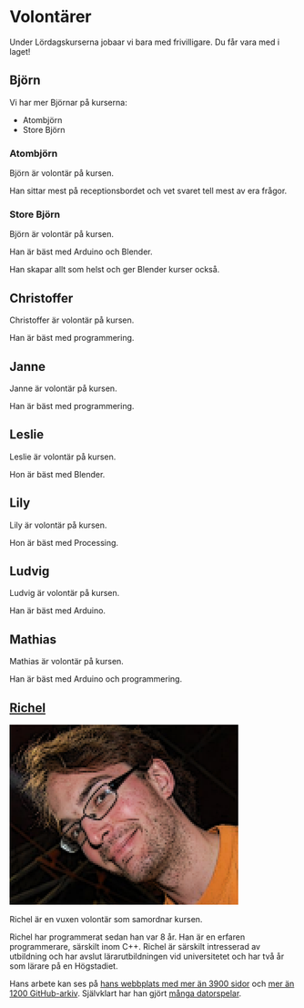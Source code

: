 # Volontärer

Under Lördagskurserna jobaar vi bara med frivilligare.
Du får vara med i laget!

## Björn

Vi har mer Björnar på kurserna:

- Atombjörn
- Store Björn

### Atombjörn

Björn är volontär på kursen. 

Han sittar mest på receptionsbordet
och vet svaret tell mest av era frågor.

### Store Björn

Björn är volontär på kursen. 

Han är bäst med Arduino och Blender.

Han skapar allt som helst och ger Blender kurser också.

## Christoffer

Christoffer är volontär på kursen. 

Han är bäst med programmering.

## Janne

Janne är volontär på kursen. 

Han är bäst med programmering.

## Leslie

Leslie är volontär på kursen. 

Hon är bäst med Blender.

## Lily

Lily är volontär på kursen. 

Hon är bäst med Processing.

## Ludvig

Ludvig är volontär på kursen. 

Han är bäst med Arduino.

## Mathias

Mathias är volontär på kursen. 

Han är bäst med Arduino och programmering.

## [Richel](https://github.com/richelbilderbeek)

![Richel](pics/richelbilderbeek.png)

Richel är en vuxen volontär som samordnar kursen.

Richel har programmerat sedan han var 8 år.
Han är en erfaren programmerare, särskilt inom C++.
Richel är särskilt intresserad av utbildning och har
avslut lärarutbildningen vid universitetet och har två år som
lärare på en Högstadiet.

Hans arbete kan ses på 
[hans webbplats med mer än 3900 sidor](http://richelbilderbeek.nl)
och [mer än 1200 GitHub-arkiv](https://github.com/richelbilderbeek?tab=repositories).
Självklart har han gjört [många datorspelar](https://github.com/richelbilderbeek/games).
